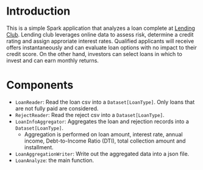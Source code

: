 # Introduction
This is a simple Spark application that analyzes a loan complete at [Lending Club](https://www.lendingclub.com/). 
Lending club leverages online data to assess risk, determine a credit rating and assign approriate interest rates.
Qualified applicants will receive offers instantaneously and can evaluate loan options with no impact to their credit score.
On the other hand, investors can select loans in which to invest and can earn monthly returns.

# Components
- `LoanReader`: Read the loan csv into a `Dataset[LoanType]`. Only loans that are not fully paid are considered.
- `RejectReader`: Read the reject csv into a `Dataset[LoanType]`.
- `LoanInfoAggregator`: Aggregates the loan and rejection records into a `Dataset[LoanType]`.
  - Aggregation is performed on loan amount, interest rate, annual income, Debt-to-Income Ratio (DTI), total collection amount and installment.
- `LoanAggregationWriter`: Write out the aggregated data into a json file. 
- `LoanAnalyze`: the main function.
